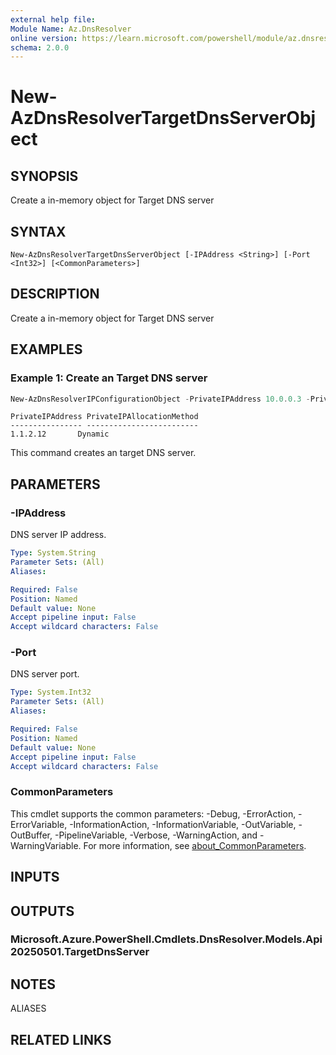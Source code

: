 ```yaml
---
external help file:
Module Name: Az.DnsResolver
online version: https://learn.microsoft.com/powershell/module/az.dnsresolver/new-azdnsresolvertargetdnsserverobject
schema: 2.0.0
---
```


# New-AzDnsResolverTargetDnsServerObject

## SYNOPSIS
Create a in-memory object for Target DNS server

## SYNTAX

```
New-AzDnsResolverTargetDnsServerObject [-IPAddress <String>] [-Port <Int32>] [<CommonParameters>]
```

## DESCRIPTION
Create a in-memory object for Target DNS server

## EXAMPLES

### Example 1: Create an Target DNS server
```powershell
New-AzDnsResolverIPConfigurationObject -PrivateIPAddress 10.0.0.3 -PrivateIPAllocationMethod Dynamic -SubnetId /subscriptions/ea40042d-63d8-4d02-9261-fb31450e6c67/resourceGroups/sampleRG/providers/Microsoft.Network/virtualNetworks/vnet-hub/subnets/test-subnet
```

```output
PrivateIPAddress PrivateIPAllocationMethod
---------------- -------------------------
1.1.2.12       Dynamic
```

This command creates an target DNS server.

## PARAMETERS

### -IPAddress
DNS server IP address.

```yaml
Type: System.String
Parameter Sets: (All)
Aliases:

Required: False
Position: Named
Default value: None
Accept pipeline input: False
Accept wildcard characters: False
```

### -Port
DNS server port.

```yaml
Type: System.Int32
Parameter Sets: (All)
Aliases:

Required: False
Position: Named
Default value: None
Accept pipeline input: False
Accept wildcard characters: False
```

### CommonParameters
This cmdlet supports the common parameters: -Debug, -ErrorAction, -ErrorVariable, -InformationAction, -InformationVariable, -OutVariable, -OutBuffer, -PipelineVariable, -Verbose, -WarningAction, and -WarningVariable. For more information, see [about_CommonParameters](http://go.microsoft.com/fwlink/?LinkID=113216).

## INPUTS

## OUTPUTS

### Microsoft.Azure.PowerShell.Cmdlets.DnsResolver.Models.Api20250501.TargetDnsServer

## NOTES

ALIASES

## RELATED LINKS

